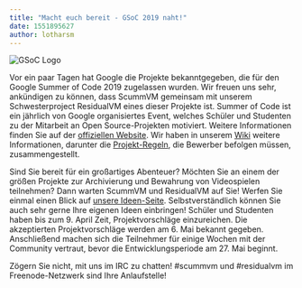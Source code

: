 ```yaml
---
title: "Macht euch bereit - GSoC 2019 naht!"
date: 1551895627
author: lotharsm
---
```


![GSoC Logo](/data/news/GSoC2017Logo.png)

Vor ein paar Tagen hat Google die Projekte bekanntgegeben, die für den Google Summer of Code 2019 zugelassen wurden. Wir freuen uns sehr, ankündigen zu können, dass ScummVM gemeinsam mit unserem Schwesterproject ResidualVM eines dieser Projekte ist. Summer of Code ist ein jährlich von Google organisiertes Event, welches Schüler und Studenten zu der Mitarbeit an Open Source-Projekten motiviert. Weitere Informationen finden Sie auf der [offiziellen Website](https://summerofcode.withgoogle.com). Wir haben in unserem [Wiki](http://wiki.scummvm.org/index.php/Summer_of_Code) weitere Informationen, darunter die [Projekt-Regeln](http://wiki.scummvm.org/index.php/Summer_of_Code/Project_Rules), die Bewerber befolgen müssen, zusammengestellt.

Sind Sie bereit für ein großartiges Abenteuer? Möchten Sie an einem der größen Projekte zur Archivierung und Bewahrung von Videospielen teilnehmen? Dann warten ScummVM und ResidualVM auf Sie! Werfen Sie einmal einen Blick auf [unsere Ideen-Seite](http://wiki.scummvm.org/index.php/Summer_of_Code/GSoC_Ideas_2019). Selbstverständlich können Sie auch sehr gerne Ihre eigenen Ideen einbringen! Schüler und Studenten haben bis zum 9. April Zeit, Projektvorschläge einzureichen. Die akzeptierten Projektvorschläge werden am 6. Mai bekannt gegeben. Anschließend machen sich die Teilnehmer für einige Wochen mit der Community vertraut, bevor die Entwicklungsperiode am 27. Mai beginnt.

Zögern Sie nicht, mit uns im IRC zu chatten! #scummvm und #residualvm im Freenode-Netzwerk sind Ihre Anlaufstelle!
